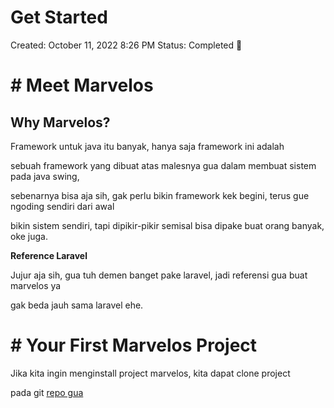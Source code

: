 # Get Started

Created: October 11, 2022 8:26 PM
Status: Completed 🏁

# # Meet Marvelos

## Why Marvelos?

Framework untuk java itu banyak, hanya saja framework ini adalah

sebuah framework yang dibuat atas malesnya gua dalam membuat sistem pada java swing,

sebenarnya bisa aja sih, gak perlu bikin framework kek begini, terus gue ngoding sendiri dari awal

bikin sistem sendiri, tapi dipikir-pikir semisal bisa dipake buat orang banyak, oke juga.

**Reference Laravel**

Jujur aja sih, gua tuh demen banget pake laravel, jadi referensi gua buat marvelos ya

gak beda jauh sama laravel ehe.



# # Your First Marvelos Project

Jika kita ingin menginstall project marvelos, kita dapat clone project

pada git [repo gua](https://github.com/ynrrizki/marvelos)